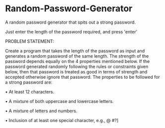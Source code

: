# Random-Password-Generator
 A random password generator that spits out a strong password.

 Just enter the length of the password required, and press 'enter'

PROBLEM STATEMENT: 

 Create a program that takes the length of the password as input and generates a random password of the same length.
The strength of the password depends equally on the 4 properties mentioned below.
  If the password generated randomly following the rules or constraints given below,
   then that password is treated as good in terms of strength and accepted otherwise ignore that password.
The properties to be followed for a strong password are:

•	At least 12 characters.

•	A mixture of both uppercase and lowercase letters.

•	A mixture of letters and numbers. 

•	Inclusion of at least one special character, e.g., @ #?]
